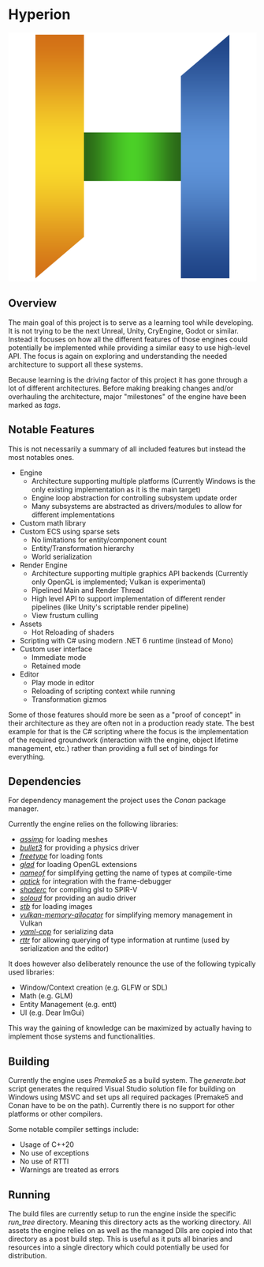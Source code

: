 # Hyperion

<div align="center">
    <img src="hyperion/assets/icon/icon.png" alt="Logo" width="512"/>
</div>

## Overview

The main goal of this project is to serve as a learning tool while developing.
It is not trying to be the next Unreal, Unity, CryEngine, Godot or similar.
Instead it focuses on how all the different features of those engines could potentially be implemented while providing a similar easy to use high-level API.
The focus is again on exploring and understanding the needed architecture to support all these systems.

Because learning is the driving factor of this project it has gone through a lot of different architectures.
Before making breaking changes and/or overhauling the architecture, major "milestones" of the engine  have been marked as *tags*. 

## Notable Features

This is not necessarily a summary of all included features but instead the most notables ones.

- Engine
    - Architecture supporting multiple platforms (Currently Windows is the only existing implementation as it is the main target)
    - Engine loop abstraction for controlling subsystem update order
    - Many subsystems are abstracted as drivers/modules to allow for different implementations
- Custom math library
- Custom ECS using sparse sets
    - No limitations for entity/component count
    - Entity/Transformation hierarchy
    - World serialization
- Render Engine
    - Architecture supporting multiple graphics API backends (Currently only OpenGL is implemented; Vulkan is experimental)
    - Pipelined Main and Render Thread
    - High level API to support implementation of different render pipelines (like Unity's scriptable render pipeline)
    - View frustum culling
- Assets
    - Hot Reloading of shaders
- Scripting with C# using modern .NET 6 runtime (instead of Mono)
- Custom user interface
    - Immediate mode
    - Retained mode
- Editor
    - Play mode in editor
    - Reloading of scripting context while running
    - Transformation gizmos

Some of those features should more be seen as a "proof of concept" in their architecture as they are often not in a production ready state.
The best example for that is the C# scripting where the focus is the implementation of the required groundwork (interaction with the engine, object lifetime management, etc.) rather than providing a full set of bindings for everything.  

## Dependencies

For dependency management the project uses the *Conan* package manager.

Currently the engine relies on the following libraries:
- [*assimp*](https://github.com/assimp/assimp) for loading meshes
- [*bullet3*](https://github.com/bulletphysics/bullet3) for providing a physics driver
- [*freetype*](https://github.com/freetype/freetype) for loading fonts
- [*glad*](https://github.com/Dav1dde/glad) for loading OpenGL extensions
- [*nameof*](https://github.com/Neargye/nameof) for simplifying getting the name of types at compile-time
- [*optick*](https://github.com/bombomby/optick) for integration with the frame-debugger
- [*shaderc*](https://github.com/google/shaderc) for compiling glsl to SPIR-V
- [*soloud*](https://github.com/jarikomppa/soloud) for providing an audio driver
- [*stb*](https://github.com/nothings/stb) for loading images
- [*vulkan-memory-allocator*](https://github.com/GPUOpen-LibrariesAndSDKs/VulkanMemoryAllocator) for simplifying memory management in Vulkan 
- [*yaml-cpp*](https://github.com/jbeder/yaml-cpp) for serializing data 
- [*rttr*](https://github.com/rttrorg/rttr) for allowing querying of type information at runtime (used by serialization and the editor)

It does however also deliberately renounce the use of the following typically used libraries:
- Window/Context creation (e.g. GLFW or SDL)
- Math (e.g. GLM)
- Entity Management (e.g. entt)
- UI (e.g. Dear ImGui)

This way the gaining of knowledge can be maximized by actually having to implement those systems and functionalities.

## Building

Currently the engine uses *Premake5* as a build system.
The *generate.bat* script generates the required Visual Studio solution file for building on Windows using MSVC and set ups all required packages (Premake5 and Conan have to be on the path).
Currently there is no support for other platforms or other compilers.

Some notable compiler settings include:
* Usage of C++20
* No use of exceptions
* No use of RTTI
* Warnings are treated as errors

## Running

The build files are currently setup to run the engine inside the specific *run_tree* directory.
Meaning this directory acts as the working directory.
All assets the engine relies on as well as the managed Dlls are copied into that directory as a post build step.
This is useful as it puts all binaries and resources into a single directory which could potentially be used for distribution.
